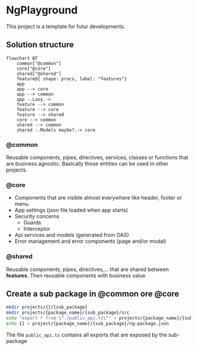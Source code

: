 # NgPlayground

This project is a template for futur developments.

## Solution structure

```mermaid
flowchart BT
    common["@common"]
    core["@core"]
    shared["@shared"]
    feature@{ shape: procs, label: "features"}
    app
    app --> core
    app --> common
    app -.Lazy.->
    feature --> common
    feature --> core
    feature --> shared
    core --> common
    shared --> common
    shared -.Models maybe?.-> core
```

### @common
Reusable components, pipes, directives, services, classes or functions that are business agnostic. Basically those entities can be used in other projects.

### @core
- Components that are visible almost everywhere like header, footer or menu.
- App settings (json file loaded when app starts)
- Security concerns
  - Guards
  - Interceptor
- Api services and models (generated from OAS)
- Error management and error components (page and/or modal)

### @shared
Reusable components, pipes, directives,... that are shared between **features**. Then reusable components with business value.

## Create a sub package in @common ore @core

```bash
mkdir projects/{}/{sub_package}
mkdir projects/{package_name}/{sub_package}/src
echo "export * from \"./public_api.ts\"" > projects/{package_name}/{sub_package}/src/index.ts
echo {} > project/{package_name}/{sub_package}/ng-package.json
```

The file `public_api.ts` contains all exports that are exposed by the sub-package
